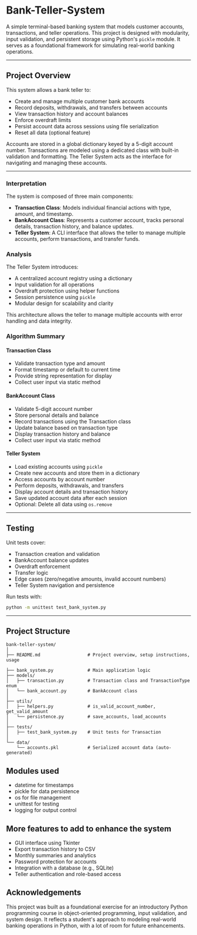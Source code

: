 # Bank-Teller-System
A simple terminal-based banking system that models customer accounts, transactions, and teller operations. This project is designed with modularity, input validation, and persistent storage using Python's `pickle` module. It serves as a foundational framework for simulating real-world banking operations.

---

## Project Overview

This system allows a bank teller to:
- Create and manage multiple customer bank accounts
- Record deposits, withdrawals, and transfers between accounts
- View transaction history and account balances
- Enforce overdraft limits
- Persist account data across sessions using file serialization
- Reset all data (optional feature)

Accounts are stored in a global dictionary keyed by a 5-digit account number. Transactions are modeled using a dedicated class with built-in validation and formatting. The Teller System acts as the interface for navigating and managing these accounts.

---

### Interpretation

The system is composed of three main components:

- **Transaction Class**: Models individual financial actions with type, amount, and timestamp.
- **BankAccount Class**: Represents a customer account, tracks personal details, transaction history, and balance updates.
- **Teller System**: A CLI interface that allows the teller to manage multiple accounts, perform transactions, and transfer funds.

### Analysis

The Teller System introduces:
- A centralized account registry using a dictionary
- Input validation for all operations
- Overdraft protection using helper functions
- Session persistence using `pickle`
- Modular design for scalability and clarity

This architecture allows the teller to manage multiple accounts with error handling and data integrity.

### Algorithm Summary

#### Transaction Class
- Validate transaction type and amount
- Format timestamp or default to current time
- Provide string representation for display
- Collect user input via static method

#### BankAccount Class
- Validate 5-digit account number
- Store personal details and balance
- Record transactions using the Transaction class
- Update balance based on transaction type
- Display transaction history and balance
- Collect user input via static method

#### Teller System
- Load existing accounts using `pickle`
- Create new accounts and store them in a dictionary
- Access accounts by account number
- Perform deposits, withdrawals, and transfers
- Display account details and transaction history
- Save updated account data after each session
- Optional: Delete all data using `os.remove`

---

## Testing

Unit tests cover:
- Transaction creation and validation
- BankAccount balance updates
- Overdraft enforcement
- Transfer logic
- Edge cases (zero/negative amounts, invalid account numbers)
- Teller System navigation and persistence

Run tests with:

```bash
python -m unittest test_bank_system.py
```
---

## Project Structure
```
bank-teller-system/
│
├── README.md                  # Project overview, setup instructions, usage

├── bank_system.py             # Main application logic
├── models/
│   ├── transaction.py         # Transaction class and TransactionType enum
│   └── bank_account.py        # BankAccount class
│
├── utils/
│   ├── helpers.py             # is_valid_account_number, get_valid_amount
│   └── persistence.py         # save_accounts, load_accounts
│
├── tests/
│   ├── test_bank_system.py    # Unit tests for Transaction
│
└── data/
    └── accounts.pkl           # Serialized account data (auto-generated)
```

## Modules used

- datetime for timestamps
- pickle for data persistence
- os for file management
- unittest for testing
- logging for output control

## More features to add to enhance the system

- GUI interface using Tkinter 
- Export transaction history to CSV
- Monthly summaries and analytics
- Password protection for accounts
- Integration with a database (e.g., SQLite)
- Teller authentication and role-based access

## Acknowledgements 

This project was built as a foundational exercise for an introductory Python programming course in object-oriented programming, input validation, and system design. It reflects a student's approach to modeling real-world banking operations in Python, with a lot of room for future enhancements.
